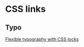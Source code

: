 # CSS links

## Typo
[Flexible typography with CSS locks](http://blog.typekit.com/2016/08/17/flexible-typography-with-css-locks/?ref=webdesignernews.com)